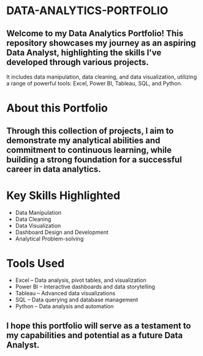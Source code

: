 # DATA-ANALYTICS-PORTFOLIO
## Welcome to my Data Analytics Portfolio! This repository showcases my journey as an aspiring Data Analyst, highlighting the skills I've developed through various projects. 
It includes data manipulation, data cleaning, and data visualization, utilizing a range of powerful tools: Excel, Power BI, Tableau, SQL, and Python. 
# About this Portfolio
## Through this collection of projects, I aim to demonstrate my analytical abilities and commitment to continuous learning, while building a strong foundation for a successful career in data analytics.
# Key Skills Highlighted
   * Data Manipulation
   * Data Cleaning
   * Data Visualization
   * Dashboard Design and Development
   * Analytical Problem-solving
# Tools Used
   * Excel – Data analysis, pivot tables, and visualization
   * Power BI – Interactive dashboards and data storytelling
   * Tableau – Advanced data visualizations
   * SQL – Data querying and database management
   * Python – Data analysis and automation
## I hope this portfolio will serve as a testament to my capabilities and potential as a future Data Analyst.




